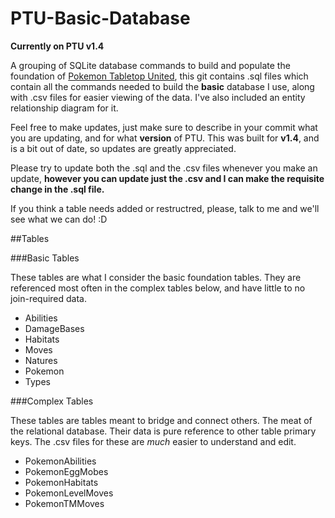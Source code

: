 # PTU-Basic-Database
**Currently on PTU v1.4**

A grouping of SQLite database commands to build and populate the foundation of [Pokemon Tabletop United](http://forums.pokemontabletop.com/forum/3848682/), this git contains .sql files which contain all the commands needed to build the **basic** database I use, along with .csv files for easier viewing of the data. I've also included an entity relationship diagram for it.

Feel free to make updates, just make sure to describe in your commit what you are updating, and for what **version** of PTU. This was built for **v1.4**, and is a bit out of date, so updates are greatly appreciated.

Please try to update both the .sql and the .csv files whenever you make an update, **however you can update just the .csv and I can make the requisite change in the .sql file.**

If you think a table needs added or restructred, please, talk to me and we'll see what we can do! :D

##Tables

###Basic Tables

These tables are what I consider the basic foundation tables. They are referenced most often in the complex tables below, and have little to no join-required data.

- Abilities
- DamageBases
- Habitats
- Moves
- Natures
- Pokemon
- Types

###Complex Tables

These tables are tables meant to bridge and connect others. The meat of the relational database. Their data is pure reference to other table primary keys. The .csv files for these are *much* easier to understand and edit.

- PokemonAbilities
- PokemonEggMobes
- PokemonHabitats
- PokemonLevelMoves
- PokemonTMMoves

